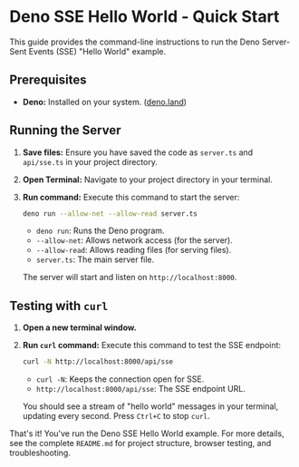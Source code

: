 # Deno SSE Hello World - Quick Start

This guide provides the command-line instructions to run the Deno Server-Sent Events (SSE) "Hello World" example.

## Prerequisites

*   **Deno:**  Installed on your system. ([deno.land](https://deno.land/))

## Running the Server

1.  **Save files:** Ensure you have saved the code as `server.ts` and `api/sse.ts` in your project directory.

2.  **Open Terminal:** Navigate to your project directory in your terminal.

3.  **Run command:** Execute this command to start the server:

    ```bash
    deno run --allow-net --allow-read server.ts
    ```

    *   `deno run`: Runs the Deno program.
    *   `--allow-net`: Allows network access (for the server).
    *   `--allow-read`: Allows reading files (for serving files).
    *   `server.ts`:  The main server file.

    The server will start and listen on `http://localhost:8000`.

## Testing with `curl`

1.  **Open a new terminal window.**

2.  **Run `curl` command:**  Execute this command to test the SSE endpoint:

    ```bash
    curl -N http://localhost:8000/api/sse
    ```

    *   `curl -N`:  Keeps the connection open for SSE.
    *   `http://localhost:8000/api/sse`: The SSE endpoint URL.

    You should see a stream of "hello world" messages in your terminal, updating every second. Press `Ctrl+C` to stop `curl`.

That's it! You've run the Deno SSE Hello World example. For more details, see the complete `README.md` for project structure, browser testing, and troubleshooting.
